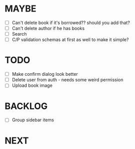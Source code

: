 # MAYBE

-   [ ] Can't delete book if it's borrowed?? should you add that?
-   [ ] Can't delete author if he has books
-   [ ] Search
-   [ ] C/P validation schemas at first as well to make it simple?

# TODO

-   [ ] Make confirm dialog look better
-   [ ] Delete user from auth - needs some weird permission
-   [ ] Upload book image

# BACKLOG

-   [ ] Group sidebar items

# NEXT
